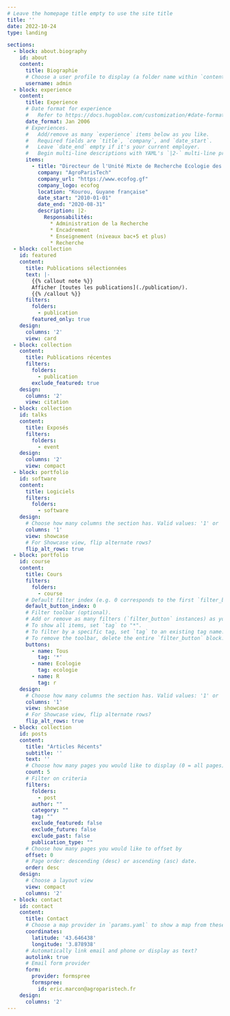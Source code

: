 ```yaml
---
# Leave the homepage title empty to use the site title
title: ''
date: 2022-10-24
type: landing

sections:
  - block: about.biography
    id: about
    content:
      title: Biographie
      # Choose a user profile to display (a folder name within `content/authors/`)
      username: admin
  - block: experience
    content:
      title: Experience
      # Date format for experience
      #   Refer to https://docs.hugoblox.com/customization/#date-format
      date_format: Jan 2006
      # Experiences.
      #   Add/remove as many `experience` items below as you like.
      #   Required fields are `title`, `company`, and `date_start`.
      #   Leave `date_end` empty if it's your current employer.
      #   Begin multi-line descriptions with YAML's `|2-` multi-line prefix.
      items:
        - title: "Directeur de l'Unité Mixte de Recherche Ecologie des Forêts de Guyane (UMR EcoFoG)"
          company: "AgroParisTech"
          company_url: "https://www.ecofog.gf"
          company_logo: ecofog
          location: "Kourou, Guyane française"
          date_start: "2010-01-01"
          date_end: "2020-08-31"
          description: |2-
            Responsabilités:
              * Administration de la Recherche
              * Encadrement
              * Enseignement (niveaux bac+5 et plus)
              * Recherche
  - block: collection
    id: featured
    content:
      title: Publications sélectionnées
      text: |-
        {{% callout note %}}
        Afficher [toutes les publications](./publication/).
        {{% /callout %}}
      filters:
        folders:
          - publication
        featured_only: true
    design:
      columns: '2'
      view: card
  - block: collection
    content:
      title: Publications récentes
      filters:
        folders:
          - publication
        exclude_featured: true
    design:
      columns: '2'
      view: citation
  - block: collection
    id: talks
    content:
      title: Exposés
      filters:
        folders:
          - event
    design:
      columns: '2'
      view: compact
  - block: portfolio
    id: software
    content:
      title: Logiciels
      filters:
        folders:
          - software
    design:
      # Choose how many columns the section has. Valid values: '1' or '2'.
      columns: '1'
      view: showcase
      # For Showcase view, flip alternate rows?
      flip_alt_rows: true
  - block: portfolio
    id: course
    content:
      title: Cours
      filters:
        folders:
          - course
      # Default filter index (e.g. 0 corresponds to the first `filter_button` instance below).
      default_button_index: 0
      # Filter toolbar (optional).
      # Add or remove as many filters (`filter_button` instances) as you like.
      # To show all items, set `tag` to "*".
      # To filter by a specific tag, set `tag` to an existing tag name.
      # To remove the toolbar, delete the entire `filter_button` block.
      buttons:
        - name: Tous
          tag: '*'
        - name: Ecologie
          tag: ecologie
        - name: R
          tag: r
    design:
      # Choose how many columns the section has. Valid values: '1' or '2'.
      columns: '1'
      view: showcase
      # For Showcase view, flip alternate rows?
      flip_alt_rows: true
  - block: collection
    id: posts
    content:
      title: "Articles Récents"
      subtitle: ''
      text: ''
      # Choose how many pages you would like to display (0 = all pages)
      count: 5
      # Filter on criteria
      filters:
        folders:
          - post
        author: ""
        category: ""
        tag: ""
        exclude_featured: false
        exclude_future: false
        exclude_past: false
        publication_type: ""
      # Choose how many pages you would like to offset by
      offset: 0
      # Page order: descending (desc) or ascending (asc) date.
      order: desc
    design:
      # Choose a layout view
      view: compact
      columns: '2'
  - block: contact
    id: contact
    content:
      title: Contact
      # Choose a map provider in `params.yaml` to show a map from these coordinates
      coordinates:
        latitude: '43.646438'
        longitude: '3.878938'  
      # Automatically link email and phone or display as text?
      autolink: true
      # Email form provider
      form:
        provider: formspree
        formspree:
          id: eric.marcon@agroparistech.fr
    design:
      columns: '2'
---
```

